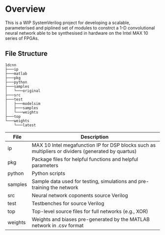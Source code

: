 # Overview

This is a WIP SystemVerilog project for developing a scalable, parameterised and piplined set of modules to constrct a 1-D convolutional neural network able to be synthesised in hardware on the Intel MAX 10 series of FPGAs.

## File Structure
```
1dcnn 
├───ip
├───matlab
├───pkg
├───python
├───samples
│   └───original
├───src
├───test
│   ├───modelsim
│   ├───samples
│   └───weights
├───top
└───weights
    └───latest
```

| File    | Description                                                                                        |
|---------|----------------------------------------------------------------------------------------------------|
| ip      | MAX 10 Intel megafunction IP for DSP blocks such as multipliers or dividers (generated by quartus) |
| pkg     | Package files for helpful functions and helpful parameters                                         |
| python  | Python scripts                                                                                     |
| samples | Sample data used for testing, simulations and pre-training the network                             |
| src     | Neural network coponents source Verilog                                                            |
| test    | Testbenches for source Verilog                                                                     |
| top     | Top-level source files for full networks (e.g., XOR)                                               |
| weights | Weights and biases pre-generated by the MATLAB network in .csv format                              | 
